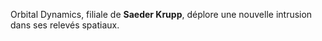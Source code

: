 Orbital Dynamics, filiale de **Saeder Krupp**, déplore une nouvelle intrusion dans ses relevés spatiaux.
